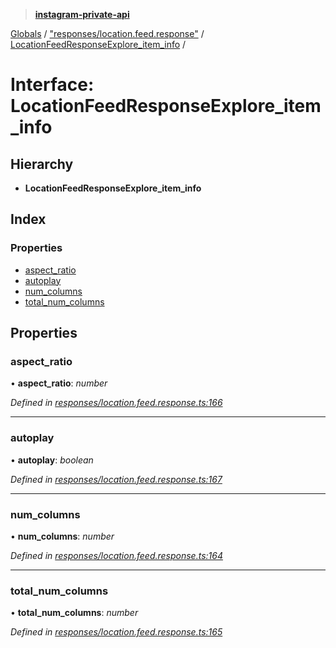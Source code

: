 > **[instagram-private-api](../README.md)**

[Globals](../globals.md) / ["responses/location.feed.response"](../modules/_responses_location_feed_response_.md) / [LocationFeedResponseExplore_item_info](_responses_location_feed_response_.locationfeedresponseexplore_item_info.md) /

# Interface: LocationFeedResponseExplore_item_info

## Hierarchy

* **LocationFeedResponseExplore_item_info**

## Index

### Properties

* [aspect_ratio](_responses_location_feed_response_.locationfeedresponseexplore_item_info.md#aspect_ratio)
* [autoplay](_responses_location_feed_response_.locationfeedresponseexplore_item_info.md#autoplay)
* [num_columns](_responses_location_feed_response_.locationfeedresponseexplore_item_info.md#num_columns)
* [total_num_columns](_responses_location_feed_response_.locationfeedresponseexplore_item_info.md#total_num_columns)

## Properties

###  aspect_ratio

• **aspect_ratio**: *number*

*Defined in [responses/location.feed.response.ts:166](https://github.com/Nerixyz/instagram-private-api/blob/e5037ee/src/responses/location.feed.response.ts#L166)*

___

###  autoplay

• **autoplay**: *boolean*

*Defined in [responses/location.feed.response.ts:167](https://github.com/Nerixyz/instagram-private-api/blob/e5037ee/src/responses/location.feed.response.ts#L167)*

___

###  num_columns

• **num_columns**: *number*

*Defined in [responses/location.feed.response.ts:164](https://github.com/Nerixyz/instagram-private-api/blob/e5037ee/src/responses/location.feed.response.ts#L164)*

___

###  total_num_columns

• **total_num_columns**: *number*

*Defined in [responses/location.feed.response.ts:165](https://github.com/Nerixyz/instagram-private-api/blob/e5037ee/src/responses/location.feed.response.ts#L165)*